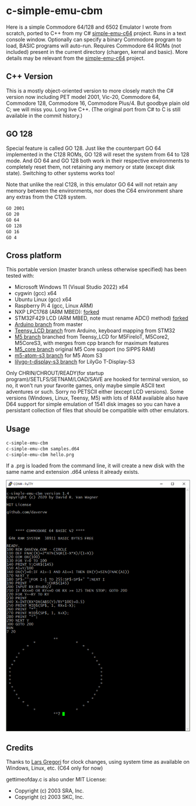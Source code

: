 # c-simple-emu-cbm #

Here is a simple Commodore 64/128 and 6502 Emulator I wrote from scratch, ported to C++ from my C# [simple-emu-c64](https://github.com/davervw/simple-emu-c64) project.  Runs in a text console window.  Optionally can specify a binary Commodore program to load, BASIC programs will auto-run.   Requires Commodore 64 ROMs (not included) present in the current directory (chargen, kernal and basic).   More details may be relevant from the [simple-emu-c64](https://github.com/davervw/simple-emu-c64) project.

## C++ Version ##

This is a mostly object-oriented version to more closely match the C# version now including PET model 2001, Vic-20, Commodore 64, Commodore 128, Commodore 16, Commodore Plus/4.   But goodbye plain old C; we will miss you.  Long live C++.  (The original port from C# to C is still available in the commit history.)

## GO 128 ##

Special feature is called GO 128.  Just like the counterpart GO 64 implemented in the C128 ROMs, GO 128 will reset the system from 64 to 128 mode.   And GO 64 and GO 128 both work in their respective environments to completely reset them, not retaining any memory or state (except disk state).  Switching to other systems works too!  

Note that unlike the real C128, in this emulator GO 64 will not retain any memory between the environments, nor does the C64 environment share any extras from the C128 system.

````
GO 2001
GO 20
GO 64
GO 128
GO 16
GO 4
````

## Cross platform ##

This portable version (master branch unless otherwise specified) has been tested with:

* Microsoft Windows 11 (Visual Studio 2022) x64
* cygwin (gcc) x64
* Ubuntu Linux (gcc) x64
* Raspberry Pi 4 (gcc, Linux ARM)
* NXP LPC1768 (ARM MBED): [forked](https://os.mbed.com/users/davervw/code/c-simple-emu6502-cbm/)
* STM32F429 LCD (ARM MBED, note must rename ADC() method) [forked](https://os.mbed.com/users/davervw/code/C64-stm429_discovery/)
* [Arduino branch](https://github.com/davervw/c-simple-emu6502-cbm/tree/arduino) from master
* [Teensy_LCD branch](https://github.com/davervw/c-simple-emu6502-cbm/tree/teensy_lcd) from Arduino, keyboard mapping from STM32
* [M5 branch](https://github.com/davervw/c-simple-emu6502-cbm/tree/m5) branched from Teensy_LCD for M5FireIoT, M5Core2, M5CoreS3, with merges from cpp branch for maximum features
* [M5_core branch](https://github.com/davervw/c-simple-emu6502-cbm/tree/m5_core) original M5 Core support (no SIPPS RAM)
* [m5-atom-s3 branch](https://github.com/davervw/c-simple-emu6502-cbm/tree/m5_atom_s3) for M5 Atom S3 
* [lilygo-t-display-s3 branch](https://github.com/davervw/c-simple-emu6502-cbm/tree/lilygo-t-display-s3) for LilyGo T-Display-S3

Only CHRIN/CHROUT/READY(for startup program)/SETLFS/SETNAM/LOAD/SAVE are hooked for terminal version, so no, it won't run your favorite games, only maybe simple ASCII text adventures or such.  Sorry no PETSCII either (except LCD versions).   Some versions (Windows, Linux, Teensy, M5) with lots of RAM available also have D64 support for simple emulation of 1541 disk images so you can have a persistant collection of files that should be compatible with other emulators.

## Usage ##

    c-simple-emu-cbm
    c-simple-emu-cbm samples.d64
    c-simple-emu-cbm hello.prg

If a .prg is loaded from the command line, it will create a new disk with the same name and extension .d64 unless it already exists.

![circle.bas](https://github.com/davervw/c-simple-emu6502-cbm/raw/master/circle.png)

## Credits ##

Thanks to [Lars Gregori](https://github.com/choas) for clock changes, using system time as available on Windows, Linux, etc. (C64 only for now)

gettimeofday.c is also under MIT License:
 * Copyright (c) 2003 SRA, Inc.
 * Copyright (c) 2003 SKC, Inc.
